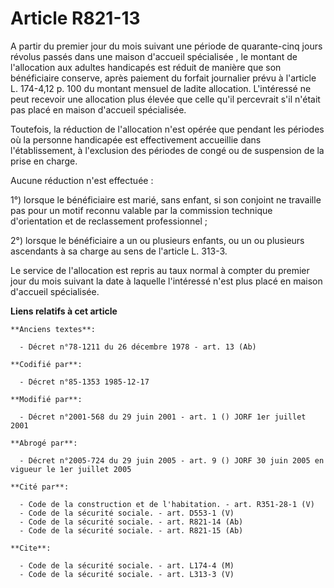 # Article R821-13

A partir du premier jour du mois suivant une période de quarante-cinq jours révolus passés dans une maison d'accueil
spécialisée       , le montant de l'allocation aux adultes handicapés est réduit de manière que son bénéficiaire conserve,
après paiement du forfait journalier prévu à l'article L. 174-4,12 p. 100 du montant mensuel de ladite allocation.
L'intéressé ne peut recevoir une allocation plus élevée que celle qu'il percevrait s'il n'était pas placé en maison d'accueil
spécialisée. 

Toutefois, la réduction de l'allocation n'est opérée que pendant les périodes où la personne handicapée est effectivement
accueillie dans l'établissement, à l'exclusion des périodes de congé ou de suspension de la prise en charge. 

Aucune réduction n'est effectuée : 

1°) lorsque le bénéficiaire est marié, sans enfant, si son conjoint ne travaille pas pour un motif reconnu valable par la
commission technique d'orientation et de reclassement professionnel ; 

2°) lorsque le bénéficiaire a un ou plusieurs enfants, ou un ou plusieurs ascendants à sa charge au sens de l'article L.
313-3. 

Le service de l'allocation est repris au taux normal à compter du premier jour du mois suivant la date à laquelle l'intéressé
n'est plus placé en maison d'accueil spécialisée.

**Liens relatifs à cet article**

	**Anciens textes**:

	  - Décret n°78-1211 du 26 décembre 1978 - art. 13 (Ab)

	**Codifié par**:

	  - Décret n°85-1353 1985-12-17

	**Modifié par**:

	  - Décret n°2001-568 du 29 juin 2001 - art. 1 () JORF 1er juillet 2001

	**Abrogé par**:

	  - Décret n°2005-724 du 29 juin 2005 - art. 9 () JORF 30 juin 2005 en vigueur le 1er juillet 2005

	**Cité par**:

	  - Code de la construction et de l'habitation. - art. R351-28-1 (V)
	  - Code de la sécurité sociale. - art. D553-1 (V)
	  - Code de la sécurité sociale. - art. R821-14 (Ab)
	  - Code de la sécurité sociale. - art. R821-15 (Ab)

	**Cite**:

	  - Code de la sécurité sociale. - art. L174-4 (M)
	  - Code de la sécurité sociale. - art. L313-3 (V)

